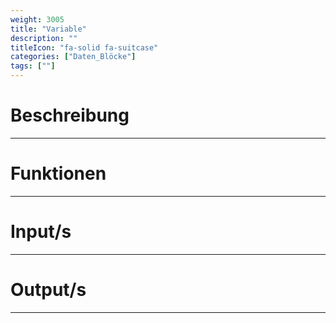 ```yaml
---
weight: 3005
title: "Variable"
description: ""
titleIcon: "fa-solid fa-suitcase"
categories: ["Daten_Blöcke"]
tags: [""]
---
```



# Beschreibung
---

# Funktionen
---

# Input/s
---

# Output/s
---
